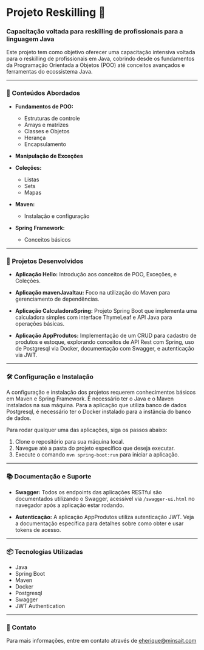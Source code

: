 
# Projeto Reskilling 🔄

### Capacitação voltada para reskilling de profissionais para a linguagem Java

Este projeto tem como objetivo oferecer uma capacitação intensiva voltada para o reskilling de profissionais em Java, cobrindo desde os fundamentos da Programação Orientada a Objetos (POO) até conceitos avançados e ferramentas do ecossistema Java.

---

### 📘 Conteúdos Abordados

- **Fundamentos de POO:**
  - Estruturas de controle
  - Arrays e matrizes
  - Classes e Objetos
  - Herança
  - Encapsulamento

- **Manipulação de Exceções**

- **Coleções:**
  - Listas
  - Sets
  - Mapas

- **Maven:**
  - Instalação e configuração

- **Spring Framework:**
  - Conceitos básicos

---

### 🚀 Projetos Desenvolvidos

- **Aplicação Hello:** Introdução aos conceitos de POO, Exceções, e Coleções.

- **Aplicação mavenJavaItau:** Foco na utilização do Maven para gerenciamento de dependências.

- **Aplicação CalculadoraSpring:** Projeto Spring Boot que implementa uma calculadora simples com interface ThymeLeaf e API Java para operações básicas.

- **Aplicação AppProdutos:** Implementação de um CRUD para cadastro de produtos e estoque, explorando conceitos de API Rest com Spring, uso de Postgresql via Docker, documentação com Swagger, e autenticação via JWT.

---

### 🛠️ Configuração e Instalação

A configuração e instalação dos projetos requerem conhecimentos básicos em Maven e Spring Framework. É necessário ter o Java e o Maven instalados na sua máquina. Para a aplicação que utiliza banco de dados Postgresql, é necessário ter o Docker instalado para a instância do banco de dados.

Para rodar qualquer uma das aplicações, siga os passos abaixo:

1. Clone o repositório para sua máquina local.
2. Navegue até a pasta do projeto específico que deseja executar.
3. Execute o comando `mvn spring-boot:run` para iniciar a aplicação.

---

### 📚 Documentação e Suporte

- **Swagger:** Todos os endpoints das aplicações RESTful são documentados utilizando o Swagger, acessível via `/swagger-ui.html` no navegador após a aplicação estar rodando.

- **Autenticação:** A aplicação AppProdutos utiliza autenticação JWT. Veja a documentação específica para detalhes sobre como obter e usar tokens de acesso.

---

### 📦 Tecnologias Utilizadas

- Java
- Spring Boot
- Maven
- Docker
- Postgresql
- Swagger
- JWT Authentication

---

### 📩 Contato

Para mais informações, entre em contato através de eherique@minsait.com
